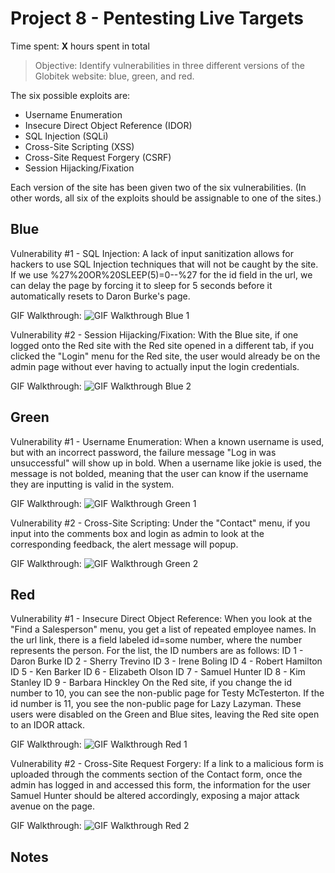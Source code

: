 # Project 8 - Pentesting Live Targets

Time spent: **X** hours spent in total

> Objective: Identify vulnerabilities in three different versions of the Globitek website: blue, green, and red.

The six possible exploits are:
* Username Enumeration
* Insecure Direct Object Reference (IDOR)
* SQL Injection (SQLi)
* Cross-Site Scripting (XSS)
* Cross-Site Request Forgery (CSRF)
* Session Hijacking/Fixation

Each version of the site has been given two of the six vulnerabilities. (In other words, all six of the exploits should be assignable to one of the sites.)

## Blue

Vulnerability #1 - SQL Injection: A lack of input sanitization allows for hackers to use SQL Injection techniques that will not be caught by the site.  If we use %27%20OR%20SLEEP(5)=0--%27 for the id field in the url, we can delay the page by forcing it to sleep for 5 seconds before it automatically resets to Daron Burke's page.

GIF Walkthrough: <img src='https://media.giphy.com/media/3o7aD8C3yG8WM8D9W8/giphy.gif' title='GIF Walkthrough Blue 1' width='' alt='GIF Walkthrough Blue 1' />

Vulnerability #2 - Session Hijacking/Fixation: With the Blue site, if one logged onto the Red site with the Red site opened in a different tab, if you clicked the "Login" menu for the Red site, the user would already be on the admin page without ever having to actually input the login credentials.

GIF Walkthrough: <img src='https://media.giphy.com/media/3ov9k8EZSdYuVWMAF2/giphy.gif' title='GIF Walkthrough Blue 2' width='' alt='GIF Walkthrough Blue 2' />


## Green

Vulnerability #1 - Username Enumeration: When a known username is used, but with an incorrect password, the failure message "Log in was unsuccessful" will show up in bold. When a username like jokie is used, the message is not bolded, meaning that the user can know if the username they are inputting is valid in the system.

GIF Walkthrough: <img src='https://media.giphy.com/media/l378alnKoX6FPrY3u/giphy.gif' title='GIF Walkthrough Green 1' width='' alt='GIF Walkthrough Green 1' />

Vulnerability #2 - Cross-Site Scripting: Under the "Contact" menu, if you input <script>alert('KC found the XSS!');</script> into the comments box and login as admin to look at the corresponding feedback, the alert message will popup.

GIF Walkthrough: <img src='https://media.giphy.com/media/xT9IgAZtNKKaI757Uc/giphy.gif' title='GIF Walkthrough Green 2' width='' alt='GIF Walkthrough Green 2' />


## Red

Vulnerability #1 - Insecure Direct Object Reference: When you look at the "Find a Salesperson" menu, you get a list of repeated employee names. In the url link, there is a field labeled id=some number, where the number represents the person.  For the list, the ID numbers are as follows:
ID 1 - Daron Burke
ID 2 - Sherry Trevino
ID 3 - Irene Boling
ID 4 - Robert Hamilton
ID 5 - Ken Barker
ID 6 - Elizabeth Olson
ID 7 - Samuel Hunter
ID 8 - Kim Stanley
ID 9 - Barbara Hinckley
On the Red site, if you change the id number to 10, you can see the non-public page for Testy McTesterton.  If the id number is 11, you see the non-public page for Lazy Lazyman.  These users were disabled on the Green and Blue sites, leaving the Red site open to an IDOR attack.

GIF Walkthrough: <img src='https://media.giphy.com/media/l378s2kAIDYvHZaa4/giphy.gif' title='GIF Walkthrough Red 1' width='' alt='GIF Walkthrough Red 1' />

Vulnerability #2 - Cross-Site Request Forgery: If a link to a malicious form is uploaded through the comments section of the Contact form, once the admin has logged in and accessed this form, the information for the user Samuel Hunter should be altered accordingly, exposing a major attack avenue on the page.

GIF Walkthrough: <img src='' title='GIF Walkthrough Red 2' width='' alt='GIF Walkthrough Red 2' />


## Notes
